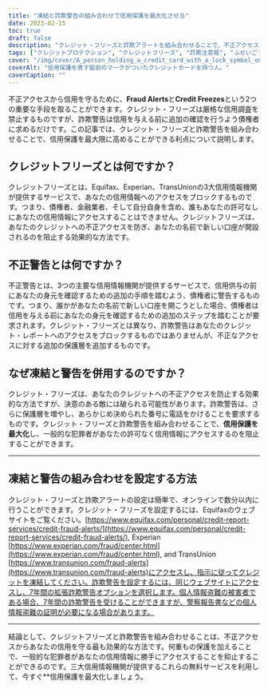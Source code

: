 ```yaml
---
title: "凍結と詐欺警告の組み合わせで信用保護を最大化させる"
date: 2023-02-15
toc: true
draft: false
description: "クレジット・フリーズと詐欺アラートを組み合わせることで、不正アクセスからあなたの信用を守ることができます。"
tags: ["クレジットプロテクション", "クレジットフリーズ", "詐欺注意報", "ふせいごうアクセス", "信用情報", "こじんじょうほうぬすみ", "エクイファックス", "エクスペリアン", "トランスユニオン", "信用情報機関", "最大保護"]
cover: "/img/cover/A_person_holding_a_credit_card_with_a_lock_symbol_on_it.png"
coverAlt: "信用保護を表す錠前のマークがついたクレジットカードを持つ人。"
coverCaption: ""
---
```


不正アクセスから信用を守るために、**Fraud Alerts**と**Credit Freezes**という2つの重要な手段を取ることができます。クレジット・フリーズは厳格な信用調査を禁止するものですが、詐欺警告は信用を与える前に追加の確認を行うよう債権者に求めるだけです。この記事では、クレジット・フリーズと詐欺警告を組み合わせることで、信用保護を最大限に高めることができる利点について説明します。

## クレジットフリーズとは何ですか？

クレジットフリーズとは、Equifax、Experian、TransUnionの3大信用情報機関が提供するサービスで、あなたの信用情報へのアクセスをブロックするものです。つまり、債権者、金融業者、そして自分自身を含め、誰もあなたの許可なしにあなたの信用情報にアクセスすることはできません。クレジットフリーズは、あなたのクレジットへの不正アクセスを防ぎ、あなたの名前で新しい口座が開設されるのを阻止する効果的な方法です。

## 不正警告とは何ですか？

不正警告とは、3つの主要な信用情報機関が提供するサービスで、信用供与の前にあなたの身元を確認するための追加の手順を踏むよう、債権者に警告するものです。つまり、誰かがあなたの名前で新しい口座を開こうとした場合、債権者は信用を与える前にあなたの身元を確認するための追加のステップを踏むことが要求されます。クレジット・フリーズとは異なり、詐欺警告はあなたのクレジット・レポートへのアクセスをブロックするものではありませんが、不正なアクセスに対する追加の保護層を追加するものです。

## なぜ凍結と警告を併用するのですか？

クレジット・フリーズは、あなたのクレジットへの不正アクセスを防止する効果的な方法ですが、決意のある敵には破られる可能性があります。詐欺警告は、さらに保護層を増やし、あらかじめ決められた番号に電話をかけることを要求するものです。クレジット・フリーズと詐欺警告を組み合わせることで、**信用保護を最大化**し、一般的な犯罪者があなたの許可なく信用情報にアクセスするのを阻止することができます。

____________________

## 凍結と警告の組み合わせを設定する方法

クレジット・フリーズと詐欺アラートの設定は簡単で、オンラインで数分以内に行うことができます。クレジット・フリーズを設定するには、Equifaxのウェブサイトをご覧ください。[https://www.equifax.com/personal/credit-report-services/credit-fraud-alerts/](https://www.equifax.com/personal/credit-report-services/credit-fraud-alerts/), Experian [https://www.experian.com/fraud/center.html](https://www.experian.com/fraud/center.html), and TransUnion [https://www.transunion.com/fraud-alerts](https://www.transunion.com/fraud-alerts)にアクセスし、指示に従ってクレジットを凍結してください。詐欺警告を設定するには、同じウェブサイトにアクセスし、7年間の拡張詐欺警告オプションを選択します。個人情報盗難の被害者である場合、7年間の詐欺警告を受けることができますが、警察報告書などの個人情報盗難の証明が必要になる場合があります。

____________________

結論として、クレジットフリーズと詐欺警告を組み合わせることは、不正アクセスからあなたの信用を守る最も効果的な方法です。何重もの保護を加えることで、一般的な犯罪者があなたの信用情報に勝手にアクセスすることを抑止することができるのです。三大信用情報機関が提供するこれらの無料サービスを利用して、今すぐ**信用保護を最大化しましょう。
